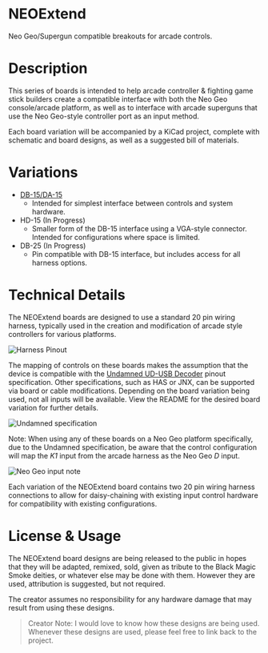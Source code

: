 # NEOExtend
Neo Geo/Supergun compatible breakouts for arcade controls.

# Description
This series of boards is intended to help arcade controller & fighting game stick builders create a compatible interface with both the Neo Geo console/arcade platform, as well as to interface with arcade superguns that use the Neo Geo-style controller port as an input method.

Each board variation will be accompanied by a KiCad project, complete with schematic and board designs, as well as a suggested bill of materials.

# Variations
* [DB-15/DA-15](db15)
  * Intended for simplest interface between controls and system hardware.
* HD-15 (In Progress)
  * Smaller form of the DB-15 interface using a VGA-style connector. Intended for configurations where space is limited.
* DB-25 (In Progress)
  * Pin compatible with DB-15 interface, but includes access for all harness options.

# Technical Details
The NEOExtend boards are designed to use a standard 20 pin wiring harness, typically used in the creation and modification of arcade style controllers for various platforms.

![Harness Pinout](https://i.imgur.com/GNtEqjs.png)

The mapping of controls on these boards makes the assumption that the device is compatible with the [Undamned UD-USB Decoder](http://udgametech.blogspot.com/) pinout specification. Other specifications, such as HAS or JNX, can be supported via board or cable modifications. Depending on the board variation being used, not all inputs will be available. View the README for the desired board variation for further details.

![Undamned specification](https://i.imgur.com/y3ZeKA4.png)

Note: When using any of these boards on a Neo Geo platform specifically, due to the Undamned specification, be aware that the control configuration will map the _K1_ input from the arcade harness as the Neo Geo _D_ input.

![Neo Geo input note](https://i.imgur.com/CHdECIa.png)

Each variation of the NEOExtend board contains two 20 pin wiring harness connections to allow for daisy-chaining with existing input control hardware for compatibility with existing configurations.

# License & Usage

The NEOExtend board designs are being released to the public in hopes that they will be adapted, remixed, sold, given as tribute to the Black Magic Smoke deities, or whatever else may be done with them. However they are used, attribution is suggested, but not required.

The creator assumes no responsibility for any hardware damage that may result from using these designs.

> Creator Note: I would love to know how these designs are being used. Whenever these designs are used, please feel free to link back to the project.